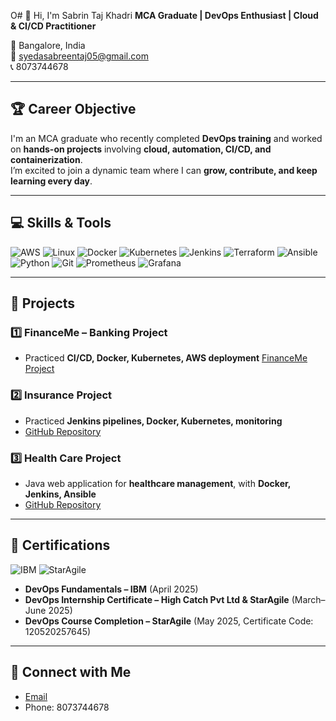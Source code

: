 O# 👋 Hi, I'm Sabrin Taj Khadri
**MCA Graduate | DevOps Enthusiast | Cloud & CI/CD Practitioner**  

📍 Bangalore, India  
📧 [syedasabreentaj05@gmail.com](mailto:syedasabreentaj05@gmail.com)  
📞 8073744678  


---

## 🏆 Career Objective
I'm an MCA graduate who recently completed **DevOps training** and worked on **hands-on projects** involving **cloud, automation, CI/CD, and containerization**.  
I’m excited to join a dynamic team where I can **grow, contribute, and keep learning every day**.

---

## 💻 Skills & Tools
![AWS](https://img.shields.io/badge/AWS-232F3E?style=for-the-badge&logo=amazon-aws&logoColor=FF9900)
![Linux](https://img.shields.io/badge/Linux-FCC624?style=for-the-badge&logo=linux&logoColor=000000)
![Docker](https://img.shields.io/badge/Docker-2496ED?style=for-the-badge&logo=docker&logoColor=FFFFFF)
![Kubernetes](https://img.shields.io/badge/Kubernetes-326CE5?style=for-the-badge&logo=kubernetes&logoColor=FFFFFF)
![Jenkins](https://img.shields.io/badge/Jenkins-D24939?style=for-the-badge&logo=jenkins&logoColor=FFFFFF)
![Terraform](https://img.shields.io/badge/Terraform-623CE4?style=for-the-badge&logo=terraform&logoColor=FFFFFF)
![Ansible](https://img.shields.io/badge/Ansible-EE0000?style=for-the-badge&logo=ansible&logoColor=FFFFFF)
![Python](https://img.shields.io/badge/Python-3776AB?style=for-the-badge&logo=python&logoColor=FFFFFF)
![Git](https://img.shields.io/badge/Git-F05032?style=for-the-badge&logo=git&logoColor=FFFFFF)
![Prometheus](https://img.shields.io/badge/Prometheus-E6522C?style=for-the-badge&logo=prometheus&logoColor=FFFFFF)
![Grafana](https://img.shields.io/badge/Grafana-F46800?style=for-the-badge&logo=grafana&logoColor=FFFFFF)

---

## 📂 Projects

### 1️⃣ FinanceMe – Banking Project
- Practiced **CI/CD, Docker, Kubernetes, AWS deployment**
[FinanceMe Project](https://github.com/sabrintaj/star-agile-banking-finance)


### 2️⃣ Insurance Project
- Practiced **Jenkins pipelines, Docker, Kubernetes, monitoring**
- [GitHub Repository](https://github.com/sabrintajkhadri/insurance-project)  

### 3️⃣ Health Care Project
- Java web application for **healthcare management**, with **Docker, Jenkins, Ansible**
- [GitHub Repository](https://github.com/sabrintaj/health-care-project)  

---

## 🏅 Certifications
![IBM](https://img.shields.io/badge/IBM-DevOps-F5A623?style=for-the-badge&logo=IBM&logoColor=FFFFFF)
![StarAgile](https://img.shields.io/badge/StarAgile-Certified-4CAF50?style=for-the-badge&logoColor=FFFFFF)

- **DevOps Fundamentals – IBM** (April 2025)  
- **DevOps Internship Certificate – High Catch Pvt Ltd & StarAgile** (March–June 2025)  
- **DevOps Course Completion – StarAgile** (May 2025, Certificate Code: 120520257645)  

---



## 🔗 Connect with Me
- [Email](mailto:syedasabreentaj05@gmail.com)  
- Phone: 8073744678
